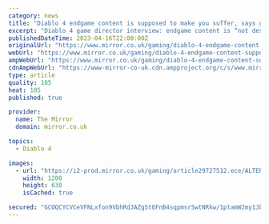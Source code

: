 ```yaml
---
category: news
title: "Diablo 4 endgame content is supposed to make you suffer, says game director"
excerpt: "Diablo 4 game director interview: endgame content is “not designed to be fair” Diablo 4 might not release on PlayStation, Xbox and PC until June 6, 2023, but players have already gotten a taste of ..."
publishedDateTime: 2023-04-16T22:00:00Z
originalUrl: "https://www.mirror.co.uk/gaming/diablo-4-endgame-content-supposed-29727507"
webUrl: "https://www.mirror.co.uk/gaming/diablo-4-endgame-content-supposed-29727507"
ampWebUrl: "https://www.mirror.co.uk/gaming/diablo-4-endgame-content-supposed-29727507.amp"
cdnAmpWebUrl: "https://www-mirror-co-uk.cdn.ampproject.org/c/s/www.mirror.co.uk/gaming/diablo-4-endgame-content-supposed-29727507.amp"
type: article
quality: 105
heat: 105
published: true

provider:
  name: The Mirror
  domain: mirror.co.uk

topics:
  - Diablo 4

images:
  - url: "https://i2-prod.mirror.co.uk/gaming/article29727512.ece/ALTERNATES/s1200/0_d4-suffer.png"
    width: 1200
    height: 630
    isCached: true

secured: "GCOQCYCVCeVFNLxfon9VbhRdJAZgSt6FnB4sqpmsrSwtNRkw/1ptamWJmy1JbqiYIHnBU9e7QdAb7jA5Qm6ykQ01puHjC1KgzqYiafIY9GxPqBjyonoH+c4cgDf3yoXPUxYTjkogCT5CYyxoY79tQtdU2NlaMY7i5OXRVWYCDUWFO8MMED6+NmKbKfO9oAsSYdholrYOJhymbm/Ia+XeaPl2eMJdFAYkuBCiKZIgVtfh24djVKpcR8cVpXKiHOj7FhmdikyOAftVeYGZFoABcveVhviIbfcbnrCatuR7ADGdoQ1E8N6Z7LXmHPORbkGLdO7p+R3pwvlNDALoZv1q66frKdXrwmZtfz/CRIOzp/w=;tLdaioWxJpL/T98FV+MK8w=="
---
```



